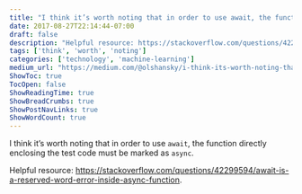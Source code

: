 ```yaml
---
title: "I think it’s worth noting that in order to use await, the function directly enclosing the test code…"
date: 2017-08-27T22:14:44-07:00
draft: false
description: "Helpful resource: https://stackoverflow.com/questions/42299594/await-is-a-reserved-word-error-inside-async-function."
tags: ['think', 'worth', 'noting']
categories: ['technology', 'machine-learning']
medium_url: "https://medium.com/@olshansky/i-think-its-worth-noting-that-in-order-to-use-await-the-function-directly-enclosing-the-test-code-a5b44465399"
ShowToc: true
TocOpen: false
ShowReadingTime: true
ShowBreadCrumbs: true
ShowPostNavLinks: true
ShowWordCount: true
---
```


I think it’s worth noting that in order to use `await`, the function directly enclosing the test code must be marked as `async`.

Helpful resource: <https://stackoverflow.com/questions/42299594/await-is-a-reserved-word-error-inside-async-function>.